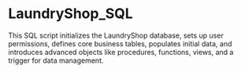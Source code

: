# LaundryShop_SQL
This SQL script initializes the LaundryShop database, sets up user permissions, defines core business tables, populates initial data, and introduces advanced objects like procedures, functions, views, and a trigger for data management.
